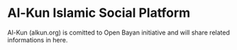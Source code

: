 # Al-Kun Islamic Social Platform

Al-Kun (alkun.org) is comitted to Open Bayan initiative and will share related informations in here.
